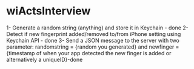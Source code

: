 # wiActsInterview

1- Generate a random string (anything) and store it in Keychain - done
2- Detect if new fingerprint added/removed to/from iPhone setting using Keychain API - done
3- Send a JSON message to the server with two parameter: randomstring = {random you generated} and newfinger = {timestamp of when your app detected the new finger is added or alternatively a uniqueID}-done

